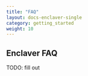 ```yaml
---
title: "FAQ"
layout: docs-enclaver-single
category: getting_started
weight: 10
---
```


## Enclaver FAQ

TODO: fill out